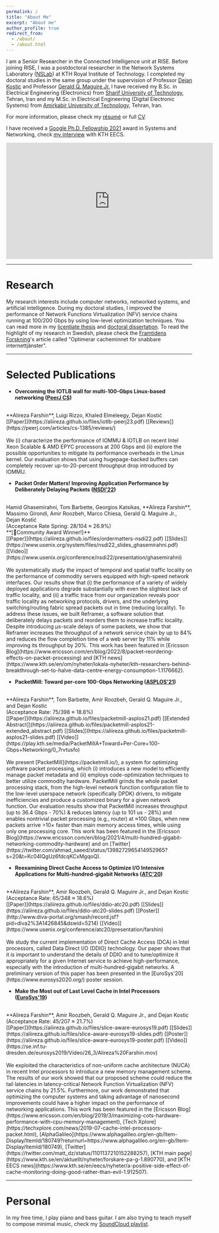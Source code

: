 ```yaml
---
permalink: /
title: "About Me"
excerpt: "About me"
author_profile: true
redirect_from: 
  - /about/
  - /about.html
---
```


I am a Senior Researcher in the Connected Intelligence unit at RISE. Before joining RISE, I was a postdoctoral researcher in the Network Systems Laboratory ([NSLab](https://www.kth.se/blogs/nslab/)) at KTH Royal Institute of Technology. I completed my doctoral studies in the same group under the supervision of Professor [Dejan Kostic](https://dejankosticgithub.github.io/index.html) and Professor [Gerald Q. Maguire Jr.](https://people.kth.se/~maguire/) I have received my B.Sc. in Electrical Engineering (Electronics) from [Sharif University of Technology](http://www.en.sharif.edu/), Tehran, Iran and my M.Sc. in Electrical Engineering (Digital Electronic Systems) from [Amirkabir University of Technology](https://aut.ac.ir/en), Tehran, Iran.

For more information, please check my [résumé](https://aliireza.github.io/files/AlirezaFarshin_resume.pdf) or full [CV](https://aliireza.github.io/files/AlirezaFarshin_CV.pdf).

I have received a [Google Ph.D. Fellowship 2021](https://research.google/outreach/phd-fellowship/recipients/?category=2021) award in Systems and Networking, check [my interview](https://intra.kth.se/en/eecs/aktuellt-pa-eecs/nyheter/vinnare-av-google-phd-fellowship-2021-1.1104113) with KTH EECS.


<iframe width="560" height="315" src="https://www.youtube.com/embed/A7A4nEXrm3s" title="YouTube video player" frameborder="0" allow="accelerometer; autoplay; clipboard-write; encrypted-media; gyroscope; picture-in-picture" allowfullscreen></iframe>

---

Research
======
My research interests include computer networks, networked systems, and artificial intelligence. During my doctoral studies, I improved the performance of Network Functions Virtualization (NFV) service chains running at 100/200 Gbps by using low-level optimization techniques. You can read more in my [licentiate thesis](http://kth.diva-portal.org/smash/record.jsf?pid=diva2%3A1305108&dswid=947) and [doctoral dissertation](http://urn.kb.se/resolve?urn=urn:nbn:se:kth:diva-323599). To read the highlight of my research in Swedish, please check the [Framtidens Forskning](https://framtidensforskning.se/2022/06/17/optimerar-cacheminnet-for-snabbare-internettjanster/)'s article called "Optimerar cacheminnet för snabbare internettjänster".

---

Selected Publications
======

- **Overcoming the IOTLB wall for multi-100-Gbps Linux-based networking ([PeerJ CS](https://peerj.com/computer-science/))**
<br />
**Alireza Farshin**, Luigi Rizzo, Khaled Elmeleegy, Dejan Kostić
<br />
[[Paper]](https://aliireza.github.io/files/iotlb-peerj23.pdf)
[[Reviews]](https://peerj.com/articles/cs-1385/reviews/)
<br />
<br />
We (i) characterize the performance of IOMMU & IOTLB on recent Intel Xeon Scalable & AMD EPYC processors at 200 Gbps and (ii) explore the possible opportunities to mitigate its performance overheads in the Linux kernel. Our evaluation shows that using hugepage-backed buffers can completely recover up-to-20-percent throughput drop introduced by IOMMU. 
<br />

- **Packet Order Matters! Improving Application Performance by Deliberately Delaying Packets ([NSDI'22](https://www.usenix.org/conference/nsdi22))**
<br />
Hamid Ghasemirahni, Tom Barbette, Georgios Katsikas, **Alireza Farshin**, Massimo Girondi, Amir Roozbeh, Marco Chiesa, Gerald Q. Maguire Jr., Dejan Kostić
<br />
(Acceptance Rate Spring: 28/104 ≈ 26.9%)
<br />
**[🏅Community Award Winner!]**
<br />
[[Paper]](https://aliireza.github.io/files/ordermatters-nsdi22.pdf)
[[Slides]](https://www.usenix.org/system/files/nsdi22_slides_ghasemirahni.pdf)
[[Video]](https://www.usenix.org/conference/nsdi22/presentation/ghasemirahni)
<br />
<br />
We systematically study the impact of temporal and spatial traffic locality on the performance of commodity servers equipped with high-speed network interfaces. Our results show that (i) the performance of a variety of widely deployed applications degrade substantially with even the slightest lack of traffic locality, and (ii) a traffic trace from our organization reveals poor traffic locality as networking protocols, drivers, and the underlying switching/routing fabric spread packets out in time (reducing locality). To address these issues, we built Reframer, a software solution that deliberately delays packets and reorders them to increase traffic locality. Despite introducing µs-scale delays of some packets, we show that Reframer increases the throughput of a network service chain by up to 84% and reduces the flow completion time of a web server by 11% while improving its throughput by 20%. This work has been featured in [Ericsson Blog](https://www.ericsson.com/en/blog/2022/8/packet-reordering-effects-on-packet-processing) and [KTH news](https://www.kth.se/en/om/nyheter/lokala-nyheter/kth-researchers-behind-breakthrough-set-to-halve-data-centre-energy-consumption-1.1176662).
<br />

- **PacketMill: Toward per-core 100-Gbps Networking ([ASPLOS'21](https://asplos-conference.org/2021))**
<br />
**Alireza Farshin**, Tom Barbette, Amir Roozbeh, Gerald Q. Maguire Jr., and Dejan Kostic
<br />
(Acceptance Rate: 75/398 ≈ 18.8%)
<br />
[[Paper]](https://aliireza.github.io/files/packetmill-asplos21.pdf)
[[Extended Abstract]](https://aliireza.github.io/files/packetmill-asplos21-extended_abstract.pdf)
[[Slides]](https://aliireza.github.io/files/packetmill-asplos21-slides.pdf)
[[Video]](https://play.kth.se/media/PacketMillA+Toward+Per-Core+100-Gbps+Networking/0_7rvtusfo)
<br />
<br />
We present [PacketMill](https://packetmill.io/), a system for optimizing software packet processing, which (i) introduces a new model to efficiently manage packet metadata and (ii) employs code-optimization techniques to better utilize commodity hardware. PacketMill grinds the whole packet processing stack, from the high-level network function configuration file to the low-level userspace network (specifically DPDK) drivers, to mitigate inefficiencies and produce a customized binary for a given network function. Our evaluation results show that PacketMill increases throughput (up to 36.4 Gbps - 70%) & reduces latency (up to 101 us - 28%) and enables nontrivial packet processing (e.g., router) at ≈100 Gbps, when new packets arrive >10× faster than main memory access times, while using only one processing core. This work has been featured in the [Ericsson Blog](https://www.ericsson.com/en/blog/2021/4/multi-hundred-gigabit-networking-commodity-hardware) and on [Twitter](https://twitter.com/ahmad_saeed/status/1398272965414952965?s=20&t=Kc04IQgUz6fdcqKCxMgqoQ).
<br />

- **Reexamining Direct Cache Access to Optimize I/O Intensive Applications for Multi-hundred-gigabit Networks ([ATC'20](https://www.usenix.org/conference/atc20))**
<br />
**Alireza Farshin**, Amir Roozbeh, Gerald Q. Maguire Jr., and Dejan Kostic
<br />
(Acceptance Rate: 65/348 ≈ 18.6%)
<br />
[[Paper]](https://aliireza.github.io/files/ddio-atc20.pdf)
[[Slides]](https://aliireza.github.io/files/ddio-atc20-slides.pdf)
[[Poster]](http://www.diva-portal.org/smash/record.jsf?pid=diva2%3A1426845&dswid=5214)
[[Video]](https://www.usenix.org/conference/atc20/presentation/farshin)
<br />
<br />
We study the current implementation of Direct Cache Access (DCA) in Intel processors, called Data Direct I/O (DDIO) technology. Our paper shows that it is important to understand the details of DDIO and to tune/optimize it appropriately for a given Internet service to achieve high-performance, especially with the introduction of multi-hundred-gigabit networks. A preliminary version of this paper has been presented in the [EuroSys'20](https://www.eurosys2020.org/) poster session.
<br />

- **Make the Most out of Last Level Cache in Intel Processors ([EuroSys'19](https://eurosys2019.org/))**
<br />
**Alireza Farshin**, Amir Roozbeh, Gerald Q. Maguire Jr., and Dejan Kostic
<br />
(Acceptance Rate: 45/207 ≈ 21.7%)
<br />
[[Paper]](https://aliireza.github.io/files/slice-aware-eurosys19.pdf)
[[Slides]](https://aliireza.github.io/files/slice-aware-eurosys19-slides.pdf)
[[Poster]](https://aliireza.github.io/files/slice-aware-eurosys19-poster.pdf)
[[Video]](https://se.inf.tu-dresden.de/eurosys2019/Video/26_3/Alireza%20Farshin.mov)
<br />
<br />
We exploited the characteristics of non-uniform cache architecture (NUCA) in recent Intel processors to introduce a new memory management scheme. The results of our work showed that our proposed scheme could reduce the tail latencies in latency-critical Network Function Virtualization (NFV) service chains by 21.5%. Furthermore, our work demonstrated that optimizing the computer systems and taking advantage of nanosecond improvements could have a higher impact on the performance of networking applications. This work has been featured in the [Ericsson Blog](https://www.ericsson.com/en/blog/2019/3/maximizing-cots-hardware-performance-with-cpu-memory-management), [Tech Xplore](https://techxplore.com/news/2019-07-cache-intel-processors-packet.html), [AlphaGalileo](https://www.alphagalileo.org/en-gb/Item-Display/ItemId/180749?returnurl=https://www.alphagalileo.org/en-gb/Item-Display/ItemId/180749), [Twitter](https://twitter.com/matt_dz/status/1101137210152288257), [KTH main page](https://www.kth.se/en/aktuellt/nyheter/forskare-pa-g-1.890770), and [KTH EECS news](https://www.kth.se/en/eecs/nyheter/a-positive-side-effect-of-cache-monitoring-doing-good-rather-than-evil-1.912507).


---

Personal
======

In my free time, I play piano and bass guitar. I am also trying to teach myself to compose minimal music, check my [SoundCloud playlist](https://soundcloud.com/alireza-farshin/sets/stockholm-stories).